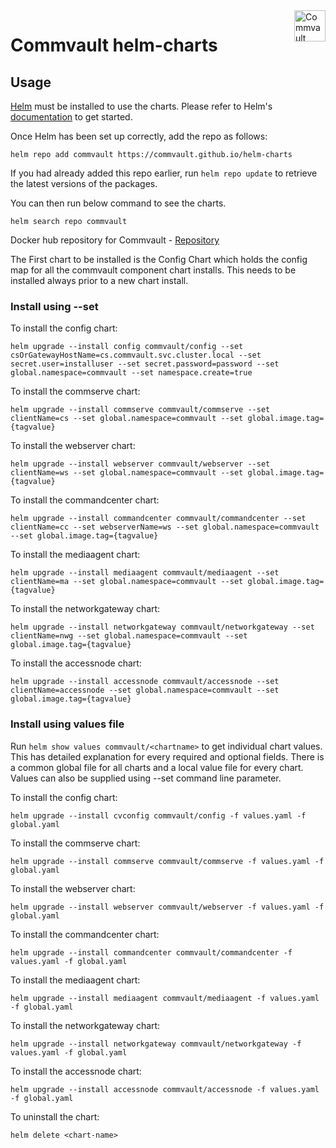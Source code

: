 <link rel = "icon" href = 
"https://documentation.commvault.com/static/homepage/img/favicon.ico" 
        type = "image/x-icon">
        
<a href="https://commvault.github.io/helm-charts/">
    <img src="https://documentation.commvault.com/static/homepage/img/cmv-logo-full.png" alt="Commvault logo" title="Commvault" align="right" height="50" />
</a>

# Commvault helm-charts 

## Usage

[Helm](https://helm.sh) must be installed to use the charts.  Please refer to
Helm's [documentation](https://helm.sh/docs) to get started.

Once Helm has been set up correctly, add the repo as follows:

    helm repo add commvault https://commvault.github.io/helm-charts

If you had already added this repo earlier, run `helm repo update` to retrieve
the latest versions of the packages.  

You can then run below command to see the charts.

    helm search repo commvault

Docker hub repository for Commvault - [Repository](https://hub.docker.com/u/commvault)

The First chart to be installed is the Config Chart which holds the config map for all the commvault component chart installs. This needs to be installed always prior to a new chart install.

### Install using \--set

To install the config chart:

    helm upgrade --install config commvault/config --set csOrGatewayHostName=cs.commvault.svc.cluster.local --set secret.user=installuser --set secret.password=password --set global.namespace=commvault --set namespace.create=true
    
To install the commserve chart:

    helm upgrade --install commserve commvault/commserve --set clientName=cs --set global.namespace=commvault --set global.image.tag={tagvalue}
    
To install the webserver chart:

    helm upgrade --install webserver commvault/webserver --set clientName=ws --set global.namespace=commvault --set global.image.tag={tagvalue}
    
To install the commandcenter chart:

    helm upgrade --install commandcenter commvault/commandcenter --set clientName=cc --set webserverName=ws --set global.namespace=commvault --set global.image.tag={tagvalue}

To install the mediaagent chart:

    helm upgrade --install mediaagent commvault/mediaagent --set clientName=ma --set global.namespace=commvault --set global.image.tag={tagvalue}

To install the networkgateway chart:

    helm upgrade --install networkgateway commvault/networkgateway --set clientName=nwg --set global.namespace=commvault --set global.image.tag={tagvalue}
    
To install the accessnode chart:

    helm upgrade --install accessnode commvault/accessnode --set clientName=accessnode --set global.namespace=commvault --set global.image.tag={tagvalue}
    
### Install using values file

Run `helm show values commvault/<chartname>` to get individual chart values. This has detailed explanation for every required and optional fields. There is a common global file for all charts and a local value file for every chart. Values can also be supplied using --set command line parameter.

To install the config chart:

    helm upgrade --install cvconfig commvault/config -f values.yaml -f global.yaml
    
To install the commserve chart:

    helm upgrade --install commserve commvault/commserve -f values.yaml -f global.yaml
    
To install the webserver chart:

    helm upgrade --install webserver commvault/webserver -f values.yaml -f global.yaml
    
To install the commandcenter chart:

    helm upgrade --install commandcenter commvault/commandcenter -f values.yaml -f global.yaml

To install the mediaagent chart:

    helm upgrade --install mediaagent commvault/mediaagent -f values.yaml -f global.yaml

To install the networkgateway chart:

    helm upgrade --install networkgateway commvault/networkgateway -f values.yaml -f global.yaml
    
To install the accessnode chart:

    helm upgrade --install accessnode commvault/accessnode -f values.yaml -f global.yaml

To uninstall the chart:

    helm delete <chart-name>
